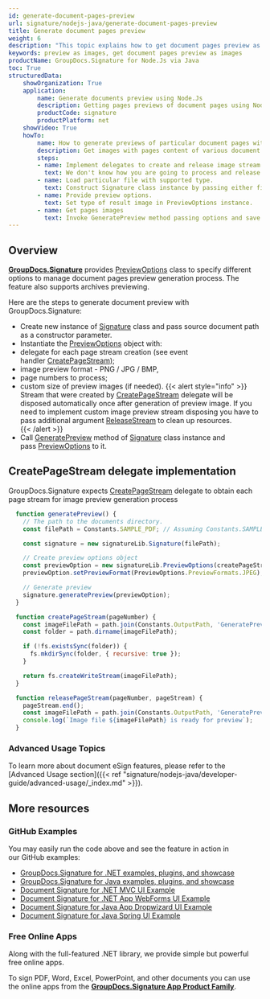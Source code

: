 ```yaml
---
id: generate-document-pages-preview
url: signature/nodejs-java/generate-document-pages-preview
title: Generate document pages preview
weight: 6
description: "This topic explains how to get document pages preview as images with various options by GroupDocs.Signature API."
keywords: preview as images, get document pages preview as images
productName: GroupDocs.Signature for Node.Js via Java 
toc: True
structuredData:
    showOrganization: True
    application:    
        name: Generate documents preview using Node.Js    
        description: Getting pages previews of document pages using Node.Js language and GroupDocs.Signature for Node.Js via Java APIs
        productCode: signature
        productPlatform: net 
    showVideo: True
    howTo:
        name: How to generate previews of particular document pages with Node.Js 
        description: Get images with pages content of various document types in Node.Js
        steps:
        - name: Implement delegates to create and release image stream for each page.
          text: We don't know how you are going to process and release images, so you need to provide CreatePageStream and ReleasePageStream delegates. 
        - name: Load particular file with supported type.
          text: Construct Signature class instance by passing either file path or stream. 
        - name: Provide preview options. 
          text: Set type of result image in PreviewOptions instance.
        - name: Get pages images
          text: Invoke GeneratePreview method passing options and save page images by method from CreatePageStream delegate.
---
```

## Overview

[**GroupDocs.Signature**](https://products.groupdocs.com/signature/nodejs-java) provides [PreviewOptions](https://reference.groupdocs.com/signature/nodejs-java/groupdocs.signature.options/previewoptions) class to specify different options to manage document pages preview generation process. The feature also supports archives previewing.
  
Here are the steps to generate document preview with GroupDocs.Signature:

* Create new instance of [Signature](https://reference.groupdocs.com/signature/nodejs-java/groupdocs.signature/signature) class and pass source document path as a constructor parameter.
* Instantiate the [PreviewOptions](https://reference.groupdocs.com/signature/nodejs-java/groupdocs.signature.options/previewoptions) object with:
* delegate for each page stream creation (see event handler [CreatePageStream](https://reference.groupdocs.com/signature/nodejs-java/groupdocs.signature.options/createpagestream));
* image preview format - PNG / JPG / BMP,
* page numbers to process;
* custom size of preview images (if needed).
{{< alert style="info" >}}
Stream that were created by [CreatePageStream](https://reference.groupdocs.com/signature/nodejs-java/groupdocs.signature.options/createpagestream) delegate will be disposed automatically once after generation of preview image. If you need to implement custom image preview stream disposing you have to pass additional argument [ReleaseStream](https://reference.groupdocs.com/signature/nodejs-java/groupdocs.signature.options/releasepagestream) to clean up resources.  
{{< /alert >}}
* Call [GeneratePreview](https://reference.groupdocs.com/signature/nodejs-java/groupdocs.signature/signature/generatepreview) method of [Signature](https://reference.groupdocs.com/signature/nodejs-java/groupdocs.signature/signature) class instance and pass [PreviewOptions](https://reference.groupdocs.com/signature/nodejs-java/groupdocs.signature.options/previewoptions) to it.

## CreatePageStream delegate implementation

GroupDocs.Signature expects [CreatePageStream](https://reference.groupdocs.com/signature/nodejs-java/groupdocs.signature.options/createpagestream) delegate to obtain each page stream for image preview generation process

```javascript
  function generatePreview() {
    // The path to the documents directory.
    const filePath = Constants.SAMPLE_PDF; // Assuming Constants.SAMPLE_PDF is defined elsewhere

    const signature = new signatureLib.Signature(filePath);

    // Create preview options object
    const previewOption = new signatureLib.PreviewOptions(createPageStream, releasePageStream);
    previewOption.setPreviewFormat(PreviewOptions.PreviewFormats.JPEG);

    // Generate preview
    signature.generatePreview(previewOption);
  }

  function createPageStream(pageNumber) {
    const imageFilePath = path.join(Constants.OutputPath, 'GeneratePreviewFolder', `image-${pageNumber}.jpg`);
    const folder = path.dirname(imageFilePath);

    if (!fs.existsSync(folder)) {
      fs.mkdirSync(folder, { recursive: true });
    }

    return fs.createWriteStream(imageFilePath);
  }

  function releasePageStream(pageNumber, pageStream) {
    pageStream.end();
    const imageFilePath = path.join(Constants.OutputPath, 'GeneratePreviewFolder', `image-${pageNumber}.jpg`);
    console.log(`Image file ${imageFilePath} is ready for preview`);
  }
```

### Advanced Usage Topics

To learn more about document eSign features, please refer to the [Advanced Usage section]({{< ref "signature/nodejs-java/developer-guide/advanced-usage/_index.md" >}}).
## More resources

### GitHub Examples

You may easily run the code above and see the feature in action in our GitHub examples:

* [GroupDocs.Signature for .NET examples, plugins, and showcase](https://github.com/groupdocs-signature/GroupDocs.Signature-for-.NET)
* [GroupDocs.Signature for Java examples, plugins, and showcase](https://github.com/groupdocs-signature/GroupDocs.Signature-for-Java)
* [Document Signature for .NET MVC UI Example](https://github.com/groupdocs-signature/GroupDocs.Signature-for-.NET-MVC)
* [Document Signature for .NET App WebForms UI Example](https://github.com/groupdocs-signature/GroupDocs.Signature-for-.NET-WebForms)
* [Document Signature for Java App Dropwizard UI Example](https://github.com/groupdocs-signature/GroupDocs.Signature-for-Java-Dropwizard)
* [Document Signature for Java Spring UI Example](https://github.com/groupdocs-signature/GroupDocs.Signature-for-Java-Spring)

### Free Online Apps

Along with the full-featured .NET library, we provide simple but powerful free online apps.

To sign PDF, Word, Excel, PowerPoint, and other documents you can use the online apps from the **[GroupDocs.Signature App Product Family](https://products.groupdocs.app/signature/family)**.
